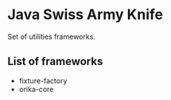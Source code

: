 # Java Swiss Army Knife

Set of utilities frameworks.

## List of frameworks

* fixture-factory
* orika-core
